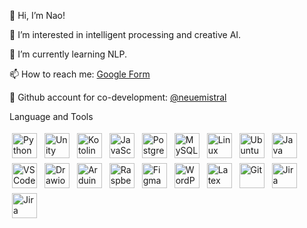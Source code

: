 👋 Hi, I’m Nao!

👀 I’m interested in intelligent processing and creative AI.

🌱 I’m currently learning NLP.

📫 How to reach me: [Google Form](https://forms.gle/eNTHtCFPUnCRYaMWA)

🦄 Github account for co-development: [@neuemistral](https://github.com/neuemistral)

Language and Tools
<p>
<img src="https://cdn.worldvectorlogo.com/logos/python-5.svg" alt="Python" height="40" style="vertical-align:top; margin:4px">
<img src="https://cdn.worldvectorlogo.com/logos/unity-69.svg" alt="Unity" height="40" style="vertical-align:top; margin:4px"> 
<img src="https://cdn.worldvectorlogo.com/logos/kotlin-1.svg" alt="Kotolin" height="40" style="vertical-align:top; margin:4px">  
<img src="https://cdn.worldvectorlogo.com/logos/logo-javascript.svg" alt="JavaScript" height="40" style="vertical-align:top; margin:4px">
<img src="https://cdn.worldvectorlogo.com/logos/postgresql.svg" alt="PostgreSQL" height="40" style="vertical-align:top; margin:4px">
<img src="https://cdn.worldvectorlogo.com/logos/mysql-6.svg" alt="MySQL" height="40" style="vertical-align:top; margin:4px">
<img src="https://cdn.worldvectorlogo.com/logos/linux-tux.svg" alt="Linux" height="40" style="vertical-align:top; margin:4px">  
<img src="https://cdn.worldvectorlogo.com/logos/ubuntu-4.svg" alt="Ubuntu" height="40" style="vertical-align:top; margin:4px">  
<img src="https://cdn.worldvectorlogo.com/logos/java.svg" alt="Java" height="40" style="vertical-align:top; margin:4px"> 
<img src="https://cdn.worldvectorlogo.com/logos/visual-studio-code-1.svg" alt="VSCode" height="40" style="vertical-align:top; margin:4px"> 
<img src="https://cdn.worldvectorlogo.com/logos/draw-io.svg" alt="Drawio" height="40" style="vertical-align:top; margin:4px"> 
<img src="https://cdn.worldvectorlogo.com/logos/arduino-1.svg" alt="Arduino" height="40" style="vertical-align:top; margin:4px"> 
<img src="https://cdn.worldvectorlogo.com/logos/raspberry-pi.svg" alt="RaspberryPi" height="40" style="vertical-align:top; margin:4px"> 
<img src="https://cdn.worldvectorlogo.com/logos/figma-1.svg" alt="Figma" height="40" style="vertical-align:top; margin:4px">  
<img src="https://cdn.worldvectorlogo.com/logos/wordpress-blue.svg" alt="WordPress" height="40" style="vertical-align:top; margin:4px"> 
<img src="https://cdn.worldvectorlogo.com/logos/latex.svg" alt="Latex" height="40" style="vertical-align:top; margin:4px"> 
<img src="https://cdn.worldvectorlogo.com/logos/git-icon.svg" alt="Git" height="40" style="vertical-align:top; margin:4px">  
<img src="https://cdn.worldvectorlogo.com/logos/jira-1.svg" alt="Jira" height="40" style="vertical-align:top; margin:4px">  
 <img src="https://pbs.twimg.com/profile_images/720253203833487360/E4jA7xy5_400x400.jpg" alt="Jira" height="40" style="vertical-align:top; margin:4px">  
</p>



<!---

--->
